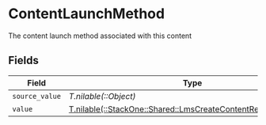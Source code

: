 # ContentLaunchMethod

The content launch method associated with this content


## Fields

| Field                                                                                                                    | Type                                                                                                                     | Required                                                                                                                 | Description                                                                                                              |
| ------------------------------------------------------------------------------------------------------------------------ | ------------------------------------------------------------------------------------------------------------------------ | ------------------------------------------------------------------------------------------------------------------------ | ------------------------------------------------------------------------------------------------------------------------ |
| `source_value`                                                                                                           | *T.nilable(::Object)*                                                                                                    | :heavy_minus_sign:                                                                                                       | N/A                                                                                                                      |
| `value`                                                                                                                  | [T.nilable(::StackOne::Shared::LmsCreateContentRequestDtoValue)](../../models/shared/lmscreatecontentrequestdtovalue.md) | :heavy_minus_sign:                                                                                                       | N/A                                                                                                                      |